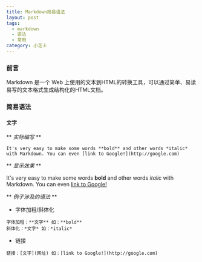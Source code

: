 ```yaml
---
title: Markdown简易语法
layout: post
tags:
  - markdown
  - 语法
  - 常用
category: 小芝士
---
```

### 前言
Markdown 是一个 Web 上使用的文本到HTML的转换工具，可以通过简单、易读易写的文本格式生成结构化的HTML文档。
### 简易语法
#### 文字
** *实际编写* **

```
It's very easy to make some words **bold** and other words *italic* with Markdown. You can even [link to Google!](http://google.com)
```

** *显示效果* **

It's very easy to make some words **bold** and other words *italic* with Markdown. You can even [link to Google!](http://google.com)

** *例子涉及的语法* **
- 字体加粗/斜体化

```
字体加粗：**文字** 如：**bold**
斜体化：*文字* 如：*italic*
```
- 链接

`
链接：[文字](网址) 如：[link to Google!](http://google.com)
`
